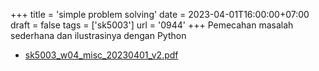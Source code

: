 +++
title = 'simple problem solving'
date = 2023-04-01T16:00:00+07:00
draft = false
tags = ['sk5003']
url = '0944'
+++
Pemecahan masalah sederhana dan ilustrasinya dengan Python
<!--more-->

+ [sk5003_w04_misc_20230401_v2.pdf](https://zenodo.org/doi/10.5281/zenodo.7790482)
